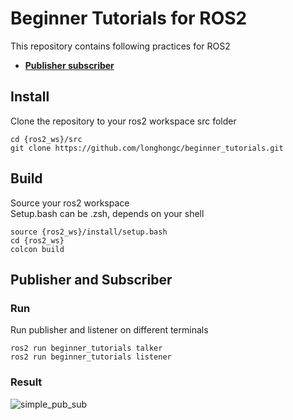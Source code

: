 # Beginner Tutorials for ROS2
This repository contains following practices for ROS2
- [**Publisher subscriber**](#publisher-and-subscriber)  

## Install
Clone the repository to your ros2 workspace src folder
```
cd {ros2_ws}/src
git clone https://github.com/longhongc/beginner_tutorials.git
```

## Build
Source your ros2 workspace  
Setup.bash can be .zsh, depends on your shell
```
source {ros2_ws}/install/setup.bash 
cd {ros2_ws}
colcon build
```

## Publisher and Subscriber
### Run

Run publisher and listener on different terminals
```
ros2 run beginner_tutorials talker
ros2 run beginner_tutorials listener
```
### Result
![simple_pub_sub](https://user-images.githubusercontent.com/28807825/200461430-fd63491a-4e3d-4c6a-a7dc-0f1cc3ca5a7b.png)
